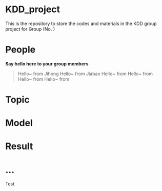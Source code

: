 # KDD_project
This is the repository to store the codes and materials in the KDD group project for Group (No. )


# People

**Say hello here to your group members**


> Hello~ from Jihong
> Hello~ from Jiabao
> Hello~ from
> Hello~ from
> Hello~ from
> Hello~ from


# Topic

# Model

# Result

# ...

Test
